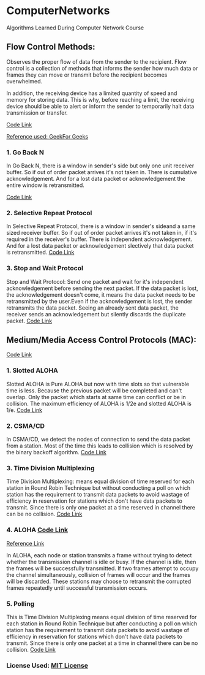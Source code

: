# ComputerNetworks
Algorithms Learned During Computer Network Course

## Flow Control Methods: 
Observes the proper flow of data from the sender to the recipient.
Flow control is a collection of methods that informs the sender how much data or frames they can move or transmit before the recipient becomes overwhelmed.

In addition, the receiving device has a limited quantity of speed and memory for storing data. This is why, before reaching a limit, the receiving device should be able to alert or inform the sender to temporarily halt data transmission or transfer.

[Code Link](https://github.com/SourajitaDewasi/ComputerNetworks/tree/main/Flow%20Control%20Methods)

[Reference used: GeekFor Geeks ](https://www.geeksforgeeks.org/flow-control-in-data-link-layer/)

### 1. Go Back N 
In Go Back N, there is a window in sender's side but only one unit receiver buffer. So if out of order packet 
arrives it's not taken in. There is cumulative acknowledgement. And for a lost data packet or acknowledgement 
the entire window is retransmitted. 

[Code Link](https://github.com/SourajitaDewasi/ComputerNetworks/blob/main/Flow%20Control%20Methods/GoBackN.cpp)

### 2. Selective Repeat Protocol 
In Selective Repeat Protocol, there is a window in sender's sideand a same sized receiver buffer.
So if out of order packet arrives it's not taken in, if it's required in the receiver's buffer. 
There is independent acknowledgement. And for a lost data packet or acknowledgement slectively that data 
packet is retransmitted. 
[Code Link](https://github.com/SourajitaDewasi/ComputerNetworks/blob/main/Flow%20Control%20Methods/SelectiveRepeat.cpp)

### 3. Stop and Wait Protocol 
Stop and Wait Protocol: Send one packet and wait for it's independent acknowledgement before sending
the next packet. If the data packet is lost, the acknowledgement doesn't come, it means the data packet
needs to be retransmitted by the user.Even if the acknowledgement is lost, the sender retransmits the 
data packet. Seeing an already sent data packet, the receiver sends an acknowledgement but silently 
discards the duplicate packet.
[Code Link](https://github.com/SourajitaDewasi/ComputerNetworks/blob/main/Flow%20Control%20Methods/StopWait.cpp)


## Medium/Media Access Control Protocols (MAC): 
[Code Link](https://github.com/SourajitaDewasi/ComputerNetworks/tree/main/MAC)

### 1. Slotted ALOHA 
Slotted ALOHA is Pure ALOHA but now with time slots so that vulnerable time is less. Because the previous
packet will be completed and can't overlap. Only the packet which starts at same time can conflict or be in 
collision. The maximum efficiency of ALOHA is 1/2e and slotted ALOHA is 1/e.
[Code Link](https://github.com/SourajitaDewasi/ComputerNetworks/blob/main/MAC/SlottedALOHA.cpp)

### 2. CSMA/CD 
In CSMA/CD, we detect the nodes of connection to send the data packet from a station. Most of the time
this leads to collision which is resolved by the binary backoff algorithm.
[Code Link](https://github.com/SourajitaDewasi/ComputerNetworks/blob/main/MAC/CSMACD.cpp)

### 3. Time Division Multiplexing
Time Division Multiplexing: means equal division of time reserved for each station in
Round Robin Technique but without conducting a poll on which station has the requirement to transmit 
data packets to avoid wastage of efficiency in reservation for stations which don't have data packets
to transmit. Since there is only one packet at a time reserved in channel there can be no collision.
[Code Link](https://github.com/SourajitaDewasi/ComputerNetworks/blob/main/MAC/TDM.cpp)

 
### 4. ALOHA [Code Link](https://github.com/SourajitaDewasi/ComputerNetworks/blob/main/MAC/ALOHA.cpp)
[Reference Link](https://www.tutorialspoint.com/aloha-protocol-in-computer-network)

In ALOHA, each node or station transmits a frame without trying to detect whether the transmission channel is idle or busy. If the channel is idle, then the frames will be successfully transmitted. If two frames attempt to occupy the channel simultaneously, collision of frames will occur and the frames will be discarded. These stations may choose to retransmit the corrupted frames repeatedly until successful transmission occurs.

### 5. Polling 
This is Time Division Multiplexing means equal division of time reserved for each station in
Round Robin Technique but after conducting a poll on which station has the requirement to transmit 
data packets to avoid wastage of efficiency in reservation for stations which don't have data packets
to transmit. Since there is only one packet at a time in channel there can be no collision.
[Code Link](https://github.com/SourajitaDewasi/ComputerNetworks/blob/main/MAC/Polling.cpp)


### License Used: [MIT License](https://github.com/SourajitaDewasi/ComputerNetworks/blob/main/LICENSE)
